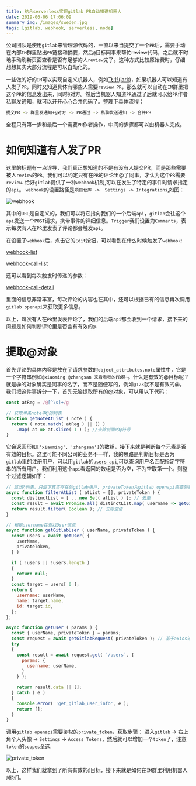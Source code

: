 ```yaml
---
title: 结合serverless实现gitlab PR自动推送机器人
date: 2019-06-06 17:06:09
summary_img: /images/sweden.jpg
tags: [gitlab, webhook, serverless, node]
---
```


公司团队是使用`gitlab`来管理源代码的，一直以来当提交了一个`PR`后，需要手动在内部`IM`群里贴出`PR`链接和摘要，然后`@`目标同事来帮忙review代码，之后就不时地手动刷新页面查看是否有足够的人`review`完了。这种方式比较原始费时，仔细想想其实大部分流程是可以自动化的。

一些做的好的`IM`可以实现自定义机器人，例如[飞书(lark)](https://itunes.apple.com/cn/app/%E9%A3%9E%E4%B9%A6-%E6%96%B0%E4%B8%80%E4%BB%A3%E4%BC%81%E4%B8%9A%E5%8A%9E%E5%85%AC%E5%A5%97%E4%BB%B6/id1401729613?mt=8)，如果机器人可以知道有人发了`PR`，同时又知道具体有哪些人需要`review PR`，那么就可以自动在`IM`群里把这个`PR`的信息发出来，同时`@`对方。然后当机器人知道`PR`通过了后就可以给`PR`作者私聊发通知，就可以开开心心合并代码了。整理下具体流程：

```sh
提交PR -> 群里发通知+@对方 -> PR通过 -> 私聊发送通知 -> 合并PR
```

全程只有第一步和最后一个需要`PR`作者操作，中间的步骤都可以由机器人完成。

# 如何知道有人发了PR

这里的标题有一点误导，我们真正想知道的不是有没有人提交PR，而是那些需要被人`review`的`PR`。我们可以约定只有在`PR`的评论里@了同事，才认为这个`PR`需要`review`. 恰好`gitlab`提供了一种`webhook`机制,可以在发生了特定的事件时请求指定的`api`。 `webhook`的设置路径是`项目仓库 ->  Settings -> Integrations`,如图：

![webhook](webhook.png)

其中的`URL`是自定义的，我们可以将它指向我们的一个后端`api`，`gitlab`会往这个`api`发送一个`POST`请求，携带事件的详细信息。`Trigger`我们设置为`Comments`，表示每次有人在`PR`里发表了评论都会触发`api`。

在设置了`webhook`后，点击它的`Edit`按钮，可以看到在什么时候触发了`webhook`:

[webhook-list](webhook-list.png)

[webhook-call-list](webhook-call-list.png)

还可以看到每次触发时传递的参数：

[webhook-call-detail](webhook-call-detail.png)

里面的信息非常丰富，每次评论的内容也在其中，还可以根据已有的信息再次调用`gitlab openapi`来获取更多信息。

以上，每次有人在`PR`里发表评论了，我们的后端`api`都会收到一个请求，接下来的问题是如何判断评论里是否含有有效的`@`.

# 提取@对象

首先评论的具体内容是放在了请求参数的`object_attributes.note`属性中，它是一个字符串例如`@xiaoming @zhangsan 来看看我的PR啊~`。什么是有效的@目标呢？ 就是@的对象确实是同事的名字，而不是随便写的，例如`@123`就不是有效的@。 我们把这件事拆分一下，首先无脑提取所有的@对象，可以用以下代码：

```js
const atReg = /@[^\s]+/g

// 获取单条note中@的列表
function getNoteAtList ( note ) {
  return ( note.match( atReg ) || [] )
    .map( at => at.slice( 1 ) ); //去除前面的@符号
}
```

它会返回形如`['xiaoming', 'zhangsan']`的数组，接下来就是判断每个元素是否有效的目标。这里可能不同公司的业务不一样，我的思路是判断目标是否为`gitlab`里的注册用户，可以用`gitlab`的[`users api`](https://docs.gitlab.com/ee/api/users.html),可以查询用户名匹配指定字符串的所有用户。我们利用这个`api`看返回的数组是否为空，不为空取第一个。则整个过滤逻辑如下：

```js
// 过滤@列表，只留下真实存在的gitlab用户, privateToken为gitlab openapi需要的鉴权token
async function filterAtList ( atList = [], privateToken ) {
  const distinctList = [ ...new Set( atList ) ]; // 去重
  const result = await Promise.all( distinctList.map( username => getGitlabUser( username, privateToken ) ) );
  return result.filter( Boolean ); // 去除空值
}

// 根据username在查找User信息
async function getGitlabUser ( userName, privateToken ) {
  const users = await getUser( {
    userName,
    privateToken,
  } )

  if ( !users || !users.length )
  {
    return null;
  }
  const target = users[ 0 ];
  return {
    username: userName,
    name: target.name,
    id: target.id,
  };
};

async function getUser ( params ) {
  const { userName, privateToken } = params;
  const request = await getGitlabRequest( privateToken ); // 基于axios进行的封装，设置了baseURL及鉴权header
  try
  {
    const result = await request.get( `/users`, {
      params: {
        username: userName,
      }
    } );

    return result.data || [];
  } catch ( e )
  {
    console.error( 'get_gitlab_user_info', e );
    return [];
  }
}
```

调用`gitlab openapi`需要鉴权的`private_token`，获取步骤： 进入`gitlab` -> 右上角个人头像 -> `Settings` -> `Access Tokens`，然后就可以增加一个`token`了，注意`token`的`scopes`全选.

![private_token](private_token.png)

以上，这样我们就拿到了所有有效的`@`目标，接下来就是如何在`IM`群里利用机器人`@`他们。
